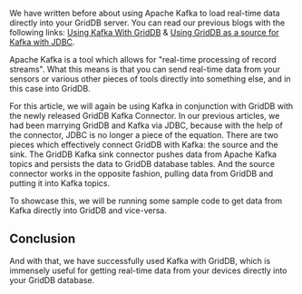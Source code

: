 We have written before about using Apache Kafka to load real-time data directly into your GridDB server. You can read our previous blogs with the following links: [Using Kafka With GridDB](https://griddb.net/en/blog/using-kafka-with-griddb/) & [Using GridDB as a source for Kafka with JDBC](https://griddb.net/en/blog/using-griddb-as-a-source-for-kafka-with-jdbc/).

Apache Kafka is a tool which allows for "real-time processing of record streams". What this means is that you can send real-time data from your sensors or various other pieces of tools directly into something else, and in this case into GridDB.

For this article, we will again be using Kafka in conjunction with GridDB with the newly released GridDB Kafka Connector. In our previous articles, we had been marrying GridDB and Kafka via JDBC, because with the help of the connector, JDBC is no longer a piece of the equation. There are two pieces which effectively connect GridDB with Kafka: the source and the sink. The GridDB Kafka sink connector pushes data from Apache Kafka topics and persists the data to GridDB database tables. And the source connector works in the opposite fashion, pulling data from GridDB and putting it into Kafka topics.

To showcase this, we will be running some sample code to get data from Kafka directly into GridDB and vice-versa. 

## Conclusion

And with that, we have successfully used Kafka with GridDB, which is immensely useful for getting real-time data from your devices directly into your GridDB database. 
